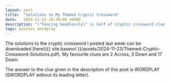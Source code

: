 ```yaml
---
layout: post
title:  "Solutions to My Themed Cryptic Crossword"
date:   2024-11-23 10:30:00 +0000
description: "\"Fencing headlessly\" is half of cryptic crossword clue (8)"
tags: puzzles wordplay
---
```


The solutions to the cryptic crossword I posted last week can be downloaded [here]({{ site.baseurl }}/assets/2024-11-23/Themed-Cryptic-Crossword-Solutions.pdf). My favourite clues are 2 Across, 3 Down and 17 Down.

The answer to the clue given in the description of this post is WORDPLAY (SWORDPLAY without its leading letter).